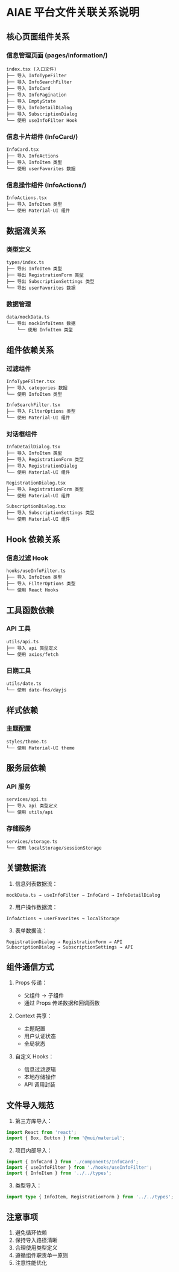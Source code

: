 # AIAE 平台文件关联关系说明

## 核心页面组件关系

### 信息管理页面 (pages/information/)
```
index.tsx (入口文件)
├── 导入 InfoTypeFilter
├── 导入 InfoSearchFilter
├── 导入 InfoCard
├── 导入 InfoPagination
├── 导入 EmptyState
├── 导入 InfoDetailDialog
├── 导入 SubscriptionDialog
└── 使用 useInfoFilter Hook
```

### 信息卡片组件 (InfoCard/)
```
InfoCard.tsx
├── 导入 InfoActions
├── 导入 InfoItem 类型
└── 使用 userFavorites 数据
```

### 信息操作组件 (InfoActions/)
```
InfoActions.tsx
├── 导入 InfoItem 类型
└── 使用 Material-UI 组件
```

## 数据流关系

### 类型定义
```
types/index.ts
├── 导出 InfoItem 类型
├── 导出 RegistrationForm 类型
├── 导出 SubscriptionSettings 类型
└── 导出 userFavorites 数据
```

### 数据管理
```
data/mockData.ts
└── 导出 mockInfoItems 数据
    └── 使用 InfoItem 类型
```

## 组件依赖关系

### 过滤组件
```
InfoTypeFilter.tsx
├── 导入 categories 数据
└── 使用 InfoItem 类型

InfoSearchFilter.tsx
├── 导入 FilterOptions 类型
└── 使用 Material-UI 组件
```

### 对话框组件
```
InfoDetailDialog.tsx
├── 导入 InfoItem 类型
├── 导入 RegistrationForm 类型
├── 导入 RegistrationDialog
└── 使用 Material-UI 组件

RegistrationDialog.tsx
├── 导入 RegistrationForm 类型
└── 使用 Material-UI 组件

SubscriptionDialog.tsx
├── 导入 SubscriptionSettings 类型
└── 使用 Material-UI 组件
```

## Hook 依赖关系

### 信息过滤 Hook
```
hooks/useInfoFilter.ts
├── 导入 InfoItem 类型
├── 导入 FilterOptions 类型
└── 使用 React Hooks
```

## 工具函数依赖

### API 工具
```
utils/api.ts
├── 导入 api 类型定义
└── 使用 axios/fetch
```

### 日期工具
```
utils/date.ts
└── 使用 date-fns/dayjs
```

## 样式依赖

### 主题配置
```
styles/theme.ts
└── 使用 Material-UI theme
```

## 服务层依赖

### API 服务
```
services/api.ts
├── 导入 api 类型定义
└── 使用 utils/api
```

### 存储服务
```
services/storage.ts
└── 使用 localStorage/sessionStorage
```

## 关键数据流

1. 信息列表数据流：
```
mockData.ts → useInfoFilter → InfoCard → InfoDetailDialog
```

2. 用户操作数据流：
```
InfoActions → userFavorites → localStorage
```

3. 表单数据流：
```
RegistrationDialog → RegistrationForm → API
SubscriptionDialog → SubscriptionSettings → API
```

## 组件通信方式

1. Props 传递：
   - 父组件 → 子组件
   - 通过 Props 传递数据和回调函数

2. Context 共享：
   - 主题配置
   - 用户认证状态
   - 全局状态

3. 自定义 Hooks：
   - 信息过滤逻辑
   - 本地存储操作
   - API 调用封装

## 文件导入规范

1. 第三方库导入：
```typescript
import React from 'react';
import { Box, Button } from '@mui/material';
```

2. 项目内部导入：
```typescript
import { InfoCard } from './components/InfoCard';
import { useInfoFilter } from './hooks/useInfoFilter';
import { InfoItem } from '../../types';
```

3. 类型导入：
```typescript
import type { InfoItem, RegistrationForm } from '../../types';
```

## 注意事项

1. 避免循环依赖
2. 保持导入路径清晰
3. 合理使用类型定义
4. 遵循组件职责单一原则
5. 注意性能优化 
